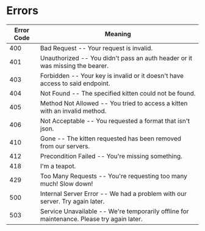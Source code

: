 # Errors

Error Code | Meaning
---------- | -------
400 | Bad Request -- Your request is invalid.
401 | Unauthorized -- You didn't pass an auth header or it was missing the bearer.
403 | Forbidden -- Your key is invalid or it doesn't have access to said endpoint.
404 | Not Found -- The specified kitten could not be found.
405 | Method Not Allowed -- You tried to access a kitten with an invalid method.
406 | Not Acceptable -- You requested a format that isn't json.
410 | Gone -- The kitten requested has been removed from our servers.
412 | Precondition Failed -- You're missing something.
418 | I'm a teapot.
429 | Too Many Requests -- You're requesting too many much! Slow down!
500 | Internal Server Error -- We had a problem with our server. Try again later.
503 | Service Unavailable -- We're temporarily offline for maintenance. Please try again later.
